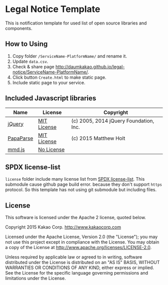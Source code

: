 # Legal Notice Template

This is notification template for used list of open source libraries and components.

## How to Using

1. Copy folder `/ServiceName-PlatformName/` and rename it.
2. Update `data.csv`.
3. Check & share page <http://daumkakao.github.io/legal-notice/ServiceName-PlatformName/>.
4. Click button `Create.html` to make static page.
5. Include static page to your service.

## Included Javascript libraries

| Name | License | Copyright |
|---|---|---|
| [jQuery](http://github.com/jquery/jquery) | [MIT License](http://opensource.org/licenses/MIT) | (c) 2005, 2014 jQuery Foundation, Inc. |
| [PapaParse](http://github.com/mholt/PapaParse) | [MIT License](http://opensource.org/licenses/MIT) | (c) 2015 Matthew Holt |
| [mmd.js](http://github.com/p01/mmd.js) | [No License](https://help.github.com/articles/open-source-licensing/#what-happens-if-i-dont-choose-a-license) | |

## SPDX license-list

`license` folder include many license list from [SPDX license-list](http://git.spdx.org/license-list.git).
This submodule cause github page build error. because they don't support `https` protocol.
So this template has not using git submodule but including files.

## License

This software is licensed under the Apache 2 license, quoted below.

Copyright 2015 Kakao Corp. <http://www.kakaocorp.com>

Licensed under the Apache License, Version 2.0 (the "License"); you may not use this project except in compliance with the License.
You may obtain a copy of the License at http://www.apache.org/licenses/LICENSE-2.0.

Unless required by applicable law or agreed to in writing, software distributed under the License is distributed on an "AS IS" BASIS, WITHOUT WARRANTIES OR CONDITIONS OF ANY KIND, either express or implied. See the License for the specific language governing permissions and limitations under the License.
